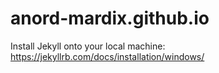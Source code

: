 # anord-mardix.github.io

Install Jekyll onto your local machine: https://jekyllrb.com/docs/installation/windows/
